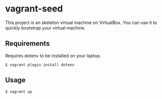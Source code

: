 vagrant-seed
============

This project is an skeleton virtual machine on VirtualBox.
You can use it to quickly bootstrap your virtual machine.


Requirements
------------

Requires dotenv to be installed on your laptop.

    $ vagrant plugin install dotenv


Usage
-----

    $ vagrant up
